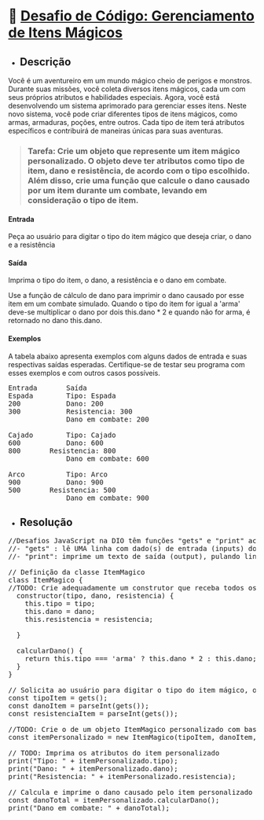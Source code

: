 # 🎯 <u>Desafio de Código: Gerenciamento de Itens Mágicos</u>
* ## Descrição

Você é um aventureiro em um mundo mágico cheio de perigos e monstros. Durante suas missões, você coleta diversos itens mágicos, cada um com seus próprios atributos e habilidades especiais. Agora, você está desenvolvendo um sistema aprimorado para gerenciar esses itens. Neste novo sistema, você pode criar diferentes tipos de itens mágicos, como armas, armaduras, poções, entre outros. Cada tipo de item terá atributos específicos e contribuirá de maneiras únicas para suas aventuras.

> ### Tarefa: Crie um objeto que represente um item mágico personalizado. O objeto deve ter atributos como tipo de item, dano e resistência, de acordo com o tipo escolhido. Além disso, crie uma função que calcule o dano causado por um item durante um combate, levando em consideração o tipo de item.

#### Entrada
Peça ao usuário para digitar o tipo do item mágico que deseja criar, o dano e a resistência

#### Saída
Imprima o tipo do item, o dano, a resistência e o dano em combate.

Use a função de cálculo de dano para imprimir o dano causado por esse item em um combate simulado. Quando o tipo do item for igual a 'arma' deve-se multiplicar o dano por dois this.dano * 2 e quando não for arma, é retornado no dano this.dano.

#### Exemplos
A tabela abaixo apresenta exemplos com alguns dados de entrada e suas respectivas saídas esperadas. Certifique-se de testar seu programa com esses exemplos e com outros casos possíveis.

<pre>
Entrada	      Saída
Espada        Tipo: Espada
200           Dano: 200
300           Resistencia: 300
              Dano em combate: 200

Cajado        Tipo: Cajado
600           Dano: 600
800	      Resistencia: 800
              Dano em combate: 600

Arco          Tipo: Arco
900           Dano: 900
500	      Resistencia: 500
              Dano em combate: 900</pre>

* ## Resolução

<pre>//Desafios JavaScript na DIO têm funções "gets" e "print" acessíveis globalmente:
//- "gets" : lê UMA linha com dado(s) de entrada (inputs) do usuário;
//- "print": imprime um texto de saída (output), pulando linha.

// Definição da classe ItemMagico
class ItemMagico {
//TODO: Crie adequadamente um construtor que receba todos os atributos referente ao item mágico:
  constructor(tipo, dano, resistencia) {
    this.tipo = tipo;
    this.dano = dano;
    this.resistencia = resistencia;

  }

  calcularDano() {
    return this.tipo === 'arma' ? this.dano * 2 : this.dano;
  }
}

// Solicita ao usuário para digitar o tipo do item mágico, o dano no item e a resistência do item
const tipoItem = gets();
const danoItem = parseInt(gets());
const resistenciaItem = parseInt(gets());

//TODO: Crie o de um objeto ItemMagico personalizado com base no tipo escolhido
const itemPersonalizado = new ItemMagico(tipoItem, danoItem, resistenciaItem);

// TODO: Imprima os atributos do item personalizado
print("Tipo: " + itemPersonalizado.tipo);
print("Dano: " + itemPersonalizado.dano);
print("Resistencia: " + itemPersonalizado.resistencia);

// Calcula e imprime o dano causado pelo item personalizado em um combate simulado
const danoTotal = itemPersonalizado.calcularDano();
print("Dano em combate: " + danoTotal);</pre>